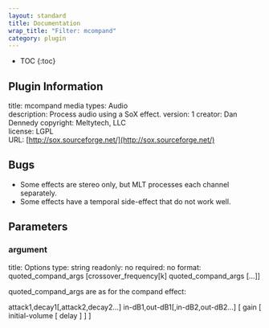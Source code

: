 ```yaml
---
layout: standard
title: Documentation
wrap_title: "Filter: mcompand"
category: plugin
---
```

* TOC
{:toc}

## Plugin Information

title: mcompand
media types:
Audio  
description: Process audio using a SoX effect.
version: 1
creator: Dan Dennedy
copyright: Meltytech, LLC  
license: LGPL  
URL: [http://sox.sourceforge.net/](http://sox.sourceforge.net/)  

## Bugs

* Some effects are stereo only, but MLT processes each channel separately.
* Some effects have a temporal side-effect that do not work well.


## Parameters

### argument

title: Options  type: string
readonly: no
required: no
format: quoted_compand_args [crossover_frequency[k] quoted_compand_args [...]]

quoted_compand_args are as for the compand effect:

  attack1,decay1[,attack2,decay2...]
                 in-dB1,out-dB1[,in-dB2,out-dB2...]
                [ gain [ initial-volume [ delay ] ] ]
  

